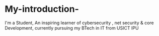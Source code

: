 # My-introduction-

I'm a Student, An inspiring learner of cybersecurity , net security & core Development, currently pursuing my BTech in IT from USICT IPU
